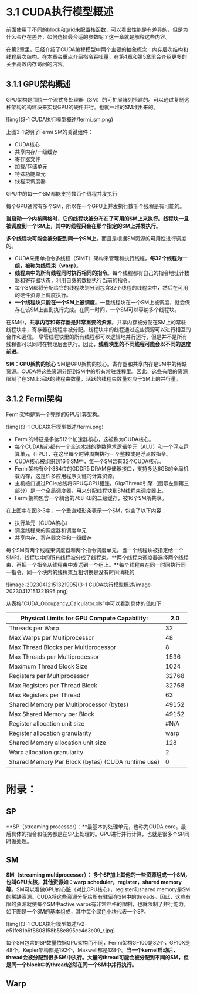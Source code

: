 # 3.1 CUDA执行模型概述

前面使用了不同的block和grid来配置核函数，可以看出性能是有差异的，但是为什么会存在差异，如何选择最合适的参数呢？这一章就是解释这些内容。

在第2章里，已经介绍了CUDA编程模型中两个主要的抽象概念：内存层次结构和线程层次结构。在本章会重点介绍指令吞吐量，在第4章和第5章里会介绍更多的关于高效内存访问的内容。

## 3.1.1 GPU架构概述

GPU架构是围绕一个流式多处理器（SM）的可扩展阵列搭建的。可以通过复制这种架构的构建块来实现GPU的硬件并行。也就一堆的SM堆出来的。

![img](3-1 CUDA执行模型概述/fermi_sm.png)

上图3-1说明了Fermi SM的关键组件：

* CUDA核心
* 共享内存/一级缓存
* 寄存器文件
* 加载/存储单元
* 特殊功能单元
* 线程束调度器

GPU中的每一个SM都能支持数百个线程并发执行

每个GPU通常有多个SM，所以在一个GPU上并发执行数千个线程是有可能的。

**当启动一个内核网格时，它的线程块被分布在了可用的SM上来执行。线程块一旦被调度到一个SM上，其中的线程只会在那个指定的SM上并发执行**。

**多个线程块可能会被分配到同一个SM上**，而且是根据SM资源的可用性进行调度的。

* CUDA采用单指令多线程（SIMT）架构来管理和执行线程，**每32个线程为一组，被称为线程束（warp）**。
* **线程束中的所有线程同时执行相同的指令**。每个线程都有自己的指令地址计数器和寄存器状态，利用自身的数据执行当前的指令。
* 每个SM都将分配给它的线程块划分到包含32个线程的线程束中，然后在可用的硬件资源上调度执行。
* **一个线程块只能在一个SM上被调度**。一旦线程块在一个SM上被调度，就会保存在该SM上直到执行完成。在同一时间，一个SM可以容纳多个线程块。

在SM中，**共享内存和寄存器是非常重要的资源**。共享内存被分配在SM上的常驻线程块中，寄存器在线程中被分配。线程块中的线程通过这些资源可以进行相互的合作和通信。
尽管线程块里的所有线程都可以逻辑地并行运行，但是并不是所有线程都可以同时在物理层面执行。因此，**线程块里的不同线程可能会以不同的速度前进**。

**SM：GPU架构的核心**
SM是GPU架构的核心。寄存器和共享内存是SM中的稀缺资源。CUDA将这些资源分配到SM中的所有常驻线程里。因此，这些有限的资源限制了在SM上活跃的线程束数量，活跃的线程束数量对应于SM上的并行量。

## 3.1.2 Fermi架构

Fermi架构是第一个完整的GPU计算架构。

![img](3-1 CUDA执行模型概述/fermi.png)

* Fermi的特征是多达512个加速器核心，这被称为CUDA核心。
* 每个CUDA核心都有一个全流水线的整数算术逻辑单元（ALU）和一个浮点运算单元（FPU），在这里每个时钟周期执行一个整数或是浮点数指令。
* CUDA核心被组织到16个SM中，每一个SM含有32个CUDA核心。
* Fermi架构有6个384位的GDDR5 DRAM存储器接口，支持多达6GB的全局机载内存，这是许多应用程序关键的计算资源。
* 主机接口通过PCIe总线将GPU与CPU相连。GigaThread引擎（图示左侧第三部分）是一个全局调度器，用来分配线程块到SM线程束调度器上。
* Fermi架构包含一个耦合的768 KB的二级缓存，被16个SM所共享。

在上图中在图3-3中，一个垂直矩形条表示一个SM，包含了以下内容：

* 执行单元（CUDA核心）
* 调度线程束的调度器和调度单元
* 共享内存、寄存器文件和一级缓存

每个SM有两个线程束调度器和两个指令调度单元。当一个线程块被指定给一个SM时，线程块中的所有线程被分成了线程束。**两个线程束调度器选择两个线程束，再把一个指令从线程束中发送到一个组上。**每个线程束在同一时间执行同一指令，同一个块内的线程束互相切换是没有时间消耗的

![image-20230412151321995](3-1 CUDA执行模型概述/image-20230412151321995.png)

从表格“CUDA_Occupancy_Calculator.xls”中可以看到具体的值如下：

| Physical Limits for GPU Compute Capability:        | 2.0   |
| -------------------------------------------------- | ----- |
| Threads per Warp                                   | 32    |
| Max Warps per Multiprocessor                       | 48    |
| Max Thread Blocks per Multiprocessor               | 8     |
| Max Threads per Multiprocessor                     | 1536  |
| Maximum Thread Block Size                          | 1024  |
| Registers per Multiprocessor                       | 32768 |
| Max Registers per Thread Block                     | 32768 |
| Max Registers per Thread                           | 63    |
| Shared Memory per Multiprocessor (bytes)           | 49152 |
| Max Shared Memory per Block                        | 49152 |
| Register allocation unit size                      | #N/A  |
| Register allocation granularity                    | warp  |
| Shared Memory allocation unit size                 | 128   |
| Warp allocation granularity                        | 2     |
| Shared Memory Per Block (bytes) (CUDA runtime use) | 0     |

# 附录：

## SP

**SP（streaming processor）：**最基本的处理单元，也称为CUDA core。最后具体的指令和任务都是在SP上处理的。GPU进行并行计算，也就是很多个SP同时做处理。

## SM

**SM（streaming multiprocessor）：** **多个SP加上其他的一些资源组成一个SM，也叫GPU大核，其他资源如：warp scheduler，register，shared memory等**。SM可以看做GPU的心脏（对比CPU核心），register和shared memory是SM的稀缺资源。CUDA将这些资源分配给所有驻留在SM中的threads。因此，这些有限的资源就使每个SM中active  warps有非常严格的限制，也就限制了并行能力。如下图是一个SM的基本组成，其中每个绿色小块代表一个SP。

![img](3-1 CUDA执行模型概述/v2-e51fe81b6f8808158b58e895cc4d3e09_r.jpg)

每个SM包含的SP数量依据GPU架构而不同，Fermi架构GF100是32个，GF10X是48个，Kepler架构都是192个，Maxwell都是128个。**当一个kernel启动后，thread会被分配到很多SM中执行。大量的thread可能会被分配到不同的SM，但是同一个block中的thread必然在同一个SM中并行执行。**

## Warp